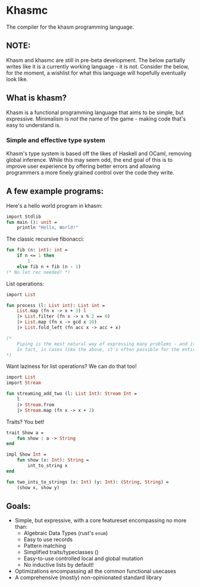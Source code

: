 # Khasmc

The compiler for the khasm programming language.

## NOTE:

Khasm and khasmc are still in pre-beta development.
The below partially writes like it is a currently working language - it is not.
Consider the below, for the moment, a wishlist for what this language will hopefully eventually look like.

## What is khasm?

Khasm is a functional programming language that aims to be simple, but expressive. Minimalism is *not* the name of the game - making code that's easy to understand is.

### Simple and effective type system

Khasm's type system is based off the likes of Haskell and OCaml, removing global inference. While this may seem odd, the end goal of this is to improve user experience by offering better errors and allowing programmers a more finely grained control over the code they write.

## A few example programs:

Here's a hello world program in khasm:

```ocaml
import Stdlib
fun main (): unit =
    println "Hello, World!"
```

The classic recursive fibonacci:
```ocaml
fun fib (n: int): int =
    if n <= 1 then
        1
    else fib n + fib (n - 1)
(* No let rec needed! *)
```

List operations:
```ocaml
import List

fun process (l: List int): List int =
    List.map (fn x -> x + 3) l
    |> List.filter (fn x -> x % 2 == 0)
    |> List.map (fn x -> gcd x 10)
    |> List.fold_left (fn acc x -> acc + x)

(* 
    Piping is the most natural way of expressing many problems - and it's always optimized away.
    In fact, in cases like the above, it's often possible for the entire expression to be compiled down to a single loop!
*)

```
Want laziness for list operations? We can do that too!
```ocaml
import List
import Stream

fun streaming_add_two (l: List Int): Stream Int =
    l
    |> Stream.from
    |> Stream.map (fn x -> x + 2)
```
Traits? You bet!
```ocaml
trait Show a =
	fun show : a -> String
end

impl Show Int = 
	fun show (x: Int): String =
		int_to_string x
end

fun two_ints_to_strings (x: Int) (y: Int): (String, String) = 
	(show x, show y)
```


## Goals:
- Simple, but expressive, with a core featureset encompassing no more than:
  - Algebraic Data Types (rust's `enum`)
  - Easy to use records
  - Pattern matching
  - Simplified traits/typeclasses ()
  - Easy-to-use controlled local and global mutation
  - No inductive lists by default!
- Optimizations encompassing all the common functional usecases
- A comprehensive (mostly) non-opinionated standard library
